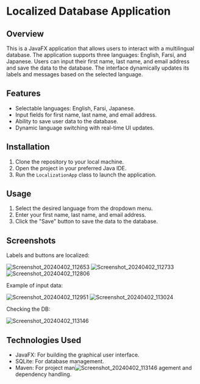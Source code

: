 # Localized Database Application

## Overview

This is a JavaFX application that allows users to interact with a multilingual database. The application supports three languages: English, Farsi, and Japanese. Users can input their first name, last name, and email address and save the data to the database. The interface dynamically updates its labels and messages based on the selected language.

## Features

- Selectable languages: English, Farsi, Japanese.
- Input fields for first name, last name, and email address.
- Ability to save user data to the database.
- Dynamic language switching with real-time UI updates.

## Installation

1. Clone the repository to your local machine.
2. Open the project in your preferred Java IDE.
3. Run the `LocalizationApp` class to launch the application.

## Usage

1. Select the desired language from the dropdown menu.
2. Enter your first name, last name, and email address.
3. Click the "Save" button to save the data to the database.

## Screenshots
Labels and buttons are localized:

![Screenshot_20240402_112653](https://github.com/SoaresPT/assignment_3_localized_db/assets/9897471/0e4b762f-b9d4-414a-b4f1-40f5e452c857) ![Screenshot_20240402_112733](https://github.com/SoaresPT/assignment_3_localized_db/assets/9897471/eebec4f2-5e9d-4aef-babb-87306b7a41b9) ![Screenshot_20240402_112806](https://github.com/SoaresPT/assignment_3_localized_db/assets/9897471/8eafcdd5-9ab8-4ea8-bac1-2d2f37416b26)


Example of input data:


![Screenshot_20240402_112951](https://github.com/SoaresPT/assignment_3_localized_db/assets/9897471/d3537a35-e97b-4cd4-95f1-3ccf5c40e680)  ![Screenshot_20240402_113024](https://github.com/SoaresPT/assignment_3_localized_db/assets/9897471/7013e78d-4613-4ce8-b9a7-0ce5b4f77cd8)

Checking the DB:

![Screenshot_20240402_113146](https://github.com/SoaresPT/assignment_3_localized_db/assets/9897471/7c2cb5e0-0678-451b-bf10-bca7fe73d686)



## Technologies Used

- JavaFX: For building the graphical user interface.
- SQLite: For database management.
- Maven: For project man![Screenshot_20240402_113146](https://github.com/SoaresPT/assignment_3_localized_db/assets/9897471/ab3dade0-35c4-422f-afa6-d8d38cde63f7)
agement and dependency handling.
